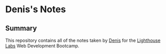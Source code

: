 # Denis's Notes

## Summary

This repository contains all of the notes taken by [Denis](https://github.com/deventorum) for the [Lighthouse Labs](https://lighthouselabs.ca/) Web Development Bootcamp.
